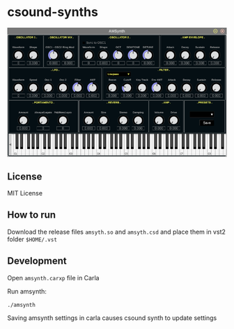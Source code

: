 csound-synths
=============

![amsynth](amsynth.png "AMSynth")

License
-------

MIT License

How to run
----------

Download the release files `amsyth.so` and `amsyth.csd` and place them in vst2 folder `$HOME/.vst`

Development
-----------

Open `amsynth.carxp` file in Carla

Run amsynth:

    ./amsynth

Saving amsynth settings in carla causes csound synth to update settings
